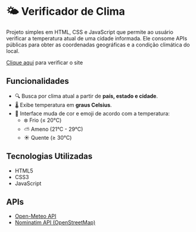 # 🌤️ Verificador de Clima
Projeto simples em HTML, CSS e JavaScript que permite ao usuário verificar a temperatura atual de uma cidade informada. Ele consome APIs públicas para obter as coordenadas geográficas e a condição climática do local.

<a href="https://agleshenchen.github.io/Site_Api_Clima/" target="_blank">Clique aqui</a> para verificar o site

## Funcionalidades
- 🔍 Busca por clima atual a partir de **país, estado e cidade**.
- 🌡️ Exibe temperatura em **graus Celsius**.
- 🎨 Interface muda de cor e emoji de acordo com a temperatura:
  - ❄️ Frio (≤ 20°C)
  - ⛅️ Ameno (21°C - 29°C)
  - ☀️ Quente (≥ 30°C)


## Tecnologias Utilizadas
- HTML5
- CSS3
- JavaScript


## APIs
- [Open-Meteo API](https://open-meteo.com/)
- [Nominatim API (OpenStreetMap)](https://nominatim.openstreetmap.org/)
